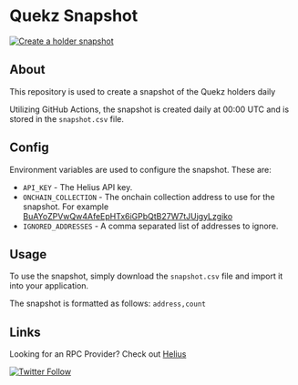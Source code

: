 # Quekz Snapshot

[![Create a holder snapshot](https://github.com/QuekzDev/snapshot/actions/workflows/create_snapshot.yaml/badge.svg)](https://github.com/QuekzDev/snapshot/actions/workflows/create_snapshot.yaml)

## About

This repository is used to create a snapshot of the Quekz holders daily

Utilizing GitHub Actions, the snapshot is created daily at 00:00 UTC and is stored in the `snapshot.csv` file.

## Config

Environment variables are used to configure the snapshot. These are:

- `API_KEY` - The Helius API key.
- `ONCHAIN_COLLECTION` - The onchain collection address to use for the snapshot. For example [BuAYoZPVwQw4AfeEpHTx6iGPbQtB27W7tJUjgyLzgiko](https://solscan.io/token/BuAYoZPVwQw4AfeEpHTx6iGPbQtB27W7tJUjgyLzgiko)
- `IGNORED_ADDRESSES` - A comma separated list of addresses to ignore.

## Usage

To use the snapshot, simply download the `snapshot.csv` file and import it into your application.

The snapshot is formatted as follows:
`address,count`

## Links

Looking for an RPC Provider? Check out [Helius](https://www.helius.dev/)

[![Twitter Follow](https://img.shields.io/twitter/follow/Quekz_?style=social)](https://twitter.com/Quekz_)
